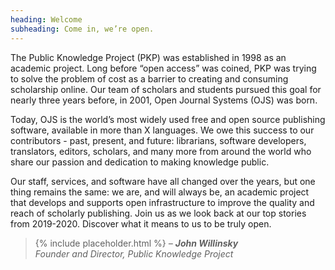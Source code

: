 ```yaml
---
heading: Welcome
subheading: Come in, we’re open.
---
```


The Public Knowledge Project (PKP) was established in 1998 as an academic project. Long before “open access” was coined, PKP was trying to solve the problem of cost as a barrier to creating and consuming scholarship online. Our team of scholars and students pursued this goal for nearly three years before, in 2001, Open Journal Systems (OJS) was born.

Today, OJS is the world’s most widely used free and open source publishing software, available in more than X languages. We owe this success to our contributors - past, present, and future: librarians, software developers, translators, editors, scholars, and many more from around the world who share our passion and dedication to making knowledge public.

Our staff, services, and software have all changed over the years, but one thing remains the same: we are, and will always be, an academic project that develops and supports open infrastructure to improve the quality and reach of scholarly publishing. Join us as we look back at our top stories from 2019-2020. Discover what it means to us to be truly open.

> {% include placeholder.html %} <cite>&ndash; **John Willinsky**  <br/>Founder and Director, Public Knowledge Project</cite>
